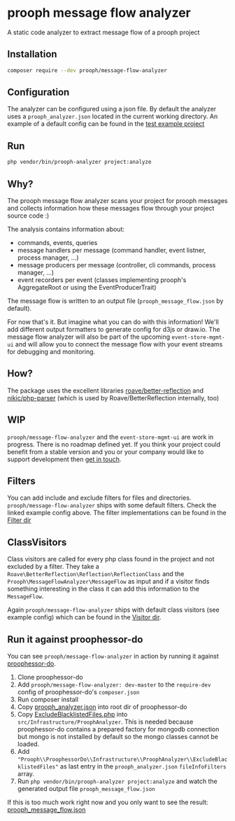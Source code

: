 # prooph message flow analyzer

A static code analyzer to extract message flow of a prooph project

## Installation

```bash
composer require --dev prooph/message-flow-analyzer
```

## Configuration

The analyzer can be configured using a json file. By default the analyzer uses a `prooph_analyzer.json` located in the current working directory.
An example of a default config can be found in the [test example project](https://github.com/prooph/message-flow-analyzer/blob/master/tests/Sample/DefaultProject/prooph_analyzer.json)

## Run

```bash
php vendor/bin/prooph-analyzer project:analyze
```

## Why?

The prooph message flow analyzer scans your project for prooph messages and collects information how these messages flow through your project source code :)

The analysis contains information about:

- commands, events, queries
- message handlers per message (command handler, event listner, process manager, ...)
- message producers per message (controller, cli commands, process manager, ...)
- event recorders per event (classes implementing prooph's AggregateRoot or using the EventProducerTrait)

The message flow is written to an output file (`prooph_message_flow.json` by default).

For now that's it. But imagine what you can do with this information! We'll add different output formatters to generate config for d3js or draw.io.
The message flow analyzer will also be part of the upcoming `event-store-mgmt-ui` and will allow you to connect the message flow with your event streams
for debugging and monitoring.

## How?

The package uses the excellent libraries [roave/better-reflection](https://github.com/Roave/BetterReflection)
and [nikic/php-parser](https://github.com/nikic/PHP-Parser) (which is used by Roave/BetterReflection internally, too)

## WIP

`prooph/message-flow-analyzer` and the `event-store-mgmt-ui` are work in progress. There is no roadmap defined yet. If you think your project could benefit
from a stable version and you or your company would like to support development then [get in touch](http://getprooph.org/#get-in-touch).

## Filters

You can add include and exclude filters for files and directories. `prooph/message-flow-analyzer` ships with some default filters.
Check the linked example config above. The filter implementations can be found in the [Filter dir](https://github.com/prooph/message-flow-analyzer/tree/master/src/Filter)

## ClassVisitors

Class visitors are called for every php class found in the project and not excluded by a filter.
They take a `Roave\BetterReflection\Reflection\ReflectionClass` and the `Prooph\MessageFlowAnalyzer\MessageFlow` as input and if a visitor finds something
interesting in the class it can add this information to the `MessageFlow`.

Again `prooph/message-flow-analyzer` ships with default class visitors (see example config) which can be found in the [Visitor dir](https://github.com/prooph/message-flow-analyzer/tree/master/src/Visitor). 

## Run it against proophessor-do

You can see `prooph/message-flow-analyzer` in action by running it against [proophessor-do](https://github.com/prooph/proophessor-do).

1. Clone proophessor-do
2. Add `prooph/message-flow-analyzer: dev-master` to the `require-dev` config of proophessor-do's `composer.json`
3. Run composer install
4. Copy [prooph_analyzer.json](https://github.com/prooph/message-flow-analyzer/blob/master/tests/Sample/DefaultProject/prooph_analyzer.json) into root dir of proophessor-do
5. Copy [ExcludeBlacklistedFiles.php](https://gist.github.com/codeliner/6bae2c3a5de0a9f93e1d2143f7196f75#file-excludeblacklistedfiles-php) into `src/Infrastructure/ProophAnalyzer`.
   This is needed because proophessor-do contains a prepared factory for mongodb connection but mongo is not installed by default so the mongo classes cannot be loaded.
6. Add `"Prooph\\ProophessorDo\\Infrastructure\\ProophAnalyzer\\ExcludeBlacklistedFiles"` as last entry in the `prooph_analyzer.json` `fileInfoFilters` array.
7. Run `php vendor/bin/prooph-analyzer project:analyze` and watch the generated output file `prooph_message_flow.json`

If this is too much work right now and you only want to see the result: [prooph_message_flow.json](https://gist.github.com/codeliner/6bae2c3a5de0a9f93e1d2143f7196f75#file-prooph_message_flow-json)




